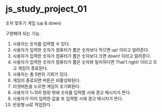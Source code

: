 # js_study_project_01

숫자 맞추기 게임 (up & down)

구현해야 되는 기능.
1. 사용자는 숫자를 입력할 수 있다.
2. 사용자가 입력한 숫자가 컴퓨터가 뽑은 숫자보다 작으면 up! 이라고 알려준다.
3. 사용자가 입력한 숫자가 컴퓨터가 뽑은 숫자보다 크면 down! 이라고 알려준다.
4. 사용자가 입력한 숫자가 컴퓨터가 뽑은 숫자와 일치하다면 That't right! 이라고 뜨고 게임이 종료된다.
5. 사용자는 총 5번의 기회가 있다.
6. 게임이 종료되면 버튼은 비활성화된다.
7. 리셋버튼을 누르면 게임이 초기화된다.
8. 사용자가 1~100 범위 밖에 숫자를 입력할 시에 경고 메시지가 뜬다.
9. 사용자가 이미 입력한 값을 또 입력할 시에 경고 메시지가 뜬다.
10. 반응형 ui로 작업한다.
